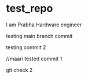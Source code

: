 # test_repo
I am Prabha 
Hardware engineer

testing main branch commit

testing commit 2

//maari 
tested commit 1

git check 2
